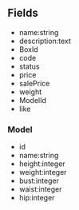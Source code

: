 
## Fields
- name:string
- description:text
- BoxId
- code
- status
- price
- salePrice
- weight
- ModelId
- like


### Model
- id
- name:string
- height:integer
- weight:integer
- bust:integer
- waist:integer
- hip:integer
